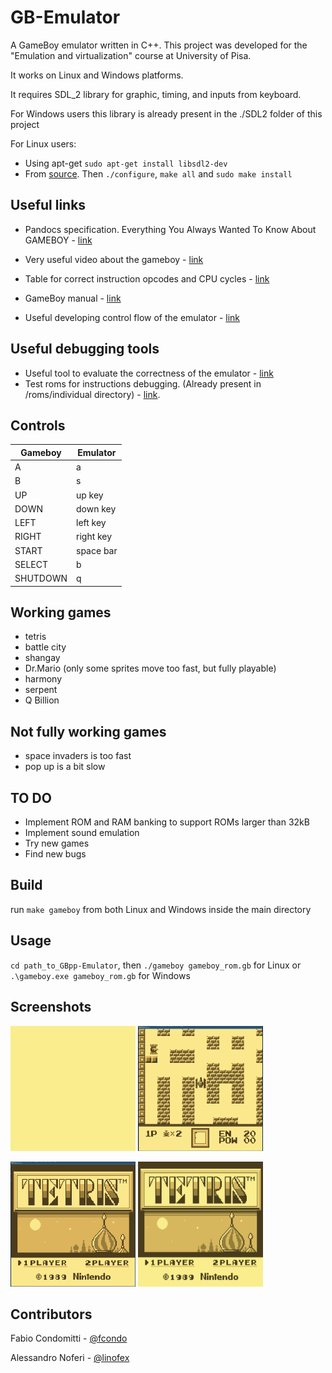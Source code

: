 # GB-Emulator
A GameBoy emulator written in C++. This project was developed for the "Emulation and virtualization" course at University of Pisa.

It works on Linux and Windows platforms. 

It requires SDL_2 library for graphic, timing, and inputs from keyboard.

For Windows users this library is already present in the ./SDL2 folder of this project

For Linux users:
- Using apt-get `sudo apt-get install libsdl2-dev`
- From [source](https://www.libsdl.org/download-2.0.php). Then `./configure`, `make all` and `sudo make install` 

## Useful links

- Pandocs specification. Everything You Always Wanted To Know About GAMEBOY - [link](http://bgb.bircd.org/pandocs.htm)

- Very useful video about the gameboy - [link](https://media.ccc.de/v/33c3-8029-the_ultimate_game_boy_talk)
 
- Table for correct instruction opcodes and CPU cycles - [link](http://www.pastraiser.com/cpu/gameboy/gameboy_opcodes.html)

- GameBoy manual - [link](https://realboyemulator.files.wordpress.com/2013/01/gbcpuman.pdf)

- Useful developing control flow of the emulator - [link](http://www.codeslinger.co.uk/pages/projects/gameboy.html)

## Useful debugging tools
- Useful tool to evaluate the correctness of the emulator - [link](http://bgb.bircd.org/)
- Test roms for instructions debugging. (Already present in /roms/individual directory) - [link](https://github.com/retrio/gb-test-roms).


## Controls


| Gameboy  | Emulator |
| ------------- | ------------- |
| A  |   a |
| B  | s |
| UP  | up key  |
| DOWN  | down key  |
| LEFT  |  left key  |
| RIGHT  |  right key  |
| START  | space bar  |
| SELECT  | b  |
| SHUTDOWN  | q  |


## Working games
- tetris
- battle city
- shangay
- Dr.Mario (only some sprites move too fast, but fully playable)
- harmony
- serpent
- Q Billion

## Not fully working games
- space invaders is too fast
- pop up is a bit slow

## TO DO
- Implement ROM and RAM banking to support ROMs larger than 32kB
- Implement sound emulation
- Try new games
- Find new bugs

## Build
run `make gameboy` from both Linux and Windows inside the main directory

## Usage
`cd path_to_GBpp-Emulator`, then `./gameboy gameboy_rom.gb` for Linux or `.\gameboy.exe gameboy_rom.gb` for Windows
 
 ## Screenshots
 <img src="https://github.com/linofex/GBpp-Emulator/blob/master/screenshots/boot.gif" height="200" width="200"> <img src="https://github.com/linofex/GBpp-Emulator/blob/master/screenshots/battle_city.png" height="200" width="200"> 
 
<img src="https://github.com/linofex/GBpp-Emulator/blob/master/screenshots/tetris.png" height="200" width="200"> <img src="https://github.com/linofex/GBpp-Emulator/blob/master/screenshots/tetris.gif" height="200" width="200">  

## Contributors
Fabio Condomitti - [@fcondo](https://github.com/fcondo)

Alessandro Noferi - [@linofex](https://github.com/linofex)
